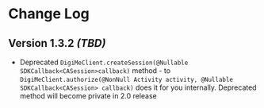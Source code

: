 Change Log
==========

Version 1.3.2 *(TBD)*
----------------------------

 * Deprecated `DigiMeClient.createSession(@Nullable SDKCallback<CASession>callback)` method -
 to `DigiMeClient.authorize(@NonNull Activity activity, @Nullable SDKCallback<CASession> callback)`
 does it for you internally. Deprecated method will become private in 2.0 release